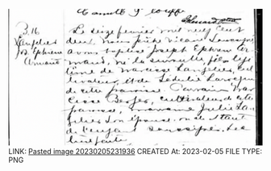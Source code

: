 ![Pasted image 20230205231936](../../genealogy/attachments/Pasted%20image%2020230205231936.png)
LINK: [Pasted image 20230205231936](../../genealogy/attachments/Pasted%20image%2020230205231936.png)
CREATED At: 2023-02-05
FILE TYPE: PNG
